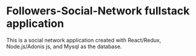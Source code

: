# Followers-Social-Network fullstack application

This is a social network application created with React/Redux, Node.js/Adonis js, and Mysql as the database.
